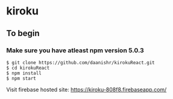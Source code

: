 # kiroku

## To begin
### Make sure you have atleast npm version 5.0.3
    $ git clone https://github.com/daanishr/kirokuReact.git
    $ cd kirokuReact
    $ npm install
    $ npm start

Visit firebase hosted site: https://kiroku-808f8.firebaseapp.com/


